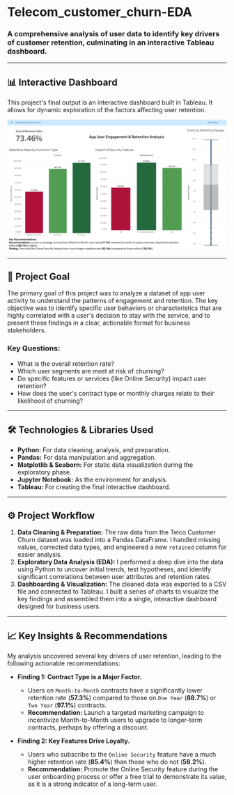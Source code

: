 # Telecom_customer_churn-EDA

### A comprehensive analysis of user data to identify key drivers of customer retention, culminating in an interactive Tableau dashboard.

---

## 📊 Interactive Dashboard

This project's final output is an interactive dashboard built in Tableau. It allows for dynamic exploration of the factors affecting user retention.


![Dashboard Screenshot](Churn.png)

---

## 🎯 Project Goal

The primary goal of this project was to analyze a dataset of app user activity to understand the patterns of engagement and retention. The key objective was to identify specific user behaviors or characteristics that are highly correlated with a user's decision to stay with the service, and to present these findings in a clear, actionable format for business stakeholders.

### Key Questions:
* What is the overall retention rate?
* Which user segments are most at risk of churning?
* Do specific features or services (like Online Security) impact user retention?
* How does the user's contract type or monthly charges relate to their likelihood of churning?

---

## 🛠️ Technologies & Libraries Used

* **Python:** For data cleaning, analysis, and preparation.
* **Pandas:** For data manipulation and aggregation.
* **Matplotlib & Seaborn:** For static data visualization during the exploratory phase.
* **Jupyter Notebook:** As the environment for analysis.
* **Tableau:** For creating the final interactive dashboard.

---

## ⚙️ Project Workflow

1.  **Data Cleaning & Preparation:** The raw data from the Telco Customer Churn dataset was loaded into a Pandas DataFrame. I handled missing values, corrected data types, and engineered a new `retained` column for easier analysis.
2.  **Exploratory Data Analysis (EDA):** I performed a deep dive into the data using Python to uncover initial trends, test hypotheses, and identify significant correlations between user attributes and retention rates.
3.  **Dashboarding & Visualization:** The cleaned data was exported to a CSV file and connected to Tableau. I built a series of charts to visualize the key findings and assembled them into a single, interactive dashboard designed for business users.

---

## 📈 Key Insights & Recommendations

My analysis uncovered several key drivers of user retention, leading to the following actionable recommendations:

* **Finding 1: Contract Type is a Major Factor.**
    * Users on `Month-to-Month` contracts have a significantly lower retention rate (**57.3%**) compared to those on `One Year` (**88.7%**) or `Two Year` (**97.1%**) contracts.
    * **Recommendation:** Launch a targeted marketing campaign to incentivize Month-to-Month users to upgrade to longer-term contracts, perhaps by offering a discount.

* **Finding 2: Key Features Drive Loyalty.**
    * Users who subscribe to the `Online Security` feature have a much higher retention rate (**85.4%**) than those who do not (**58.2%**).
    * **Recommendation:** Promote the Online Security feature during the user onboarding process or offer a free trial to demonstrate its value, as it is a strong indicator of a long-term user.
